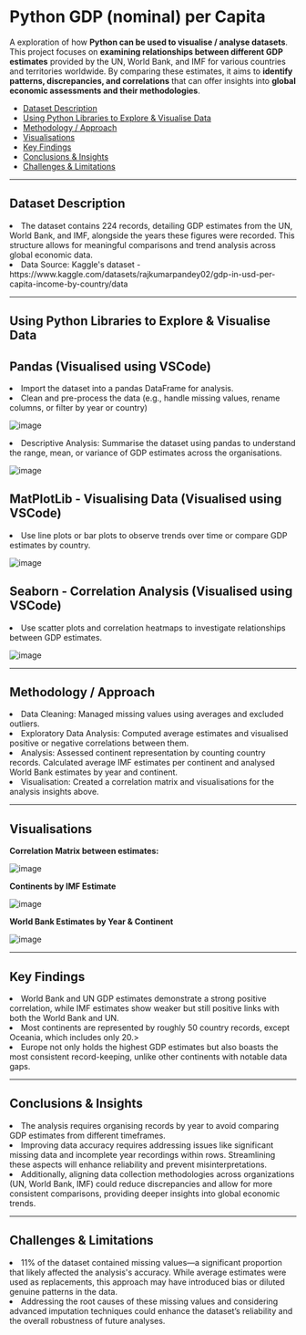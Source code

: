 # Python GDP (nominal) per Capita
A exploration of how **Python can be used to visualise / analyse datasets**. This project focuses on **examining relationships between different GDP estimates** provided by the UN, World Bank, and IMF for various countries and territories worldwide. By comparing these estimates, it aims to **identify patterns, discrepancies, and correlations** that can offer insights into **global economic assessments and their methodologies**.

<ul>
  <li><a href="#dataset description">Dataset Description</a></li>
  <li><a href="#Using Python Libraries to Explore & Visualise Data">Using Python Libraries to Explore & Visualise Data</a></li>
  <li><a href="#methodology / approach">Methodology / Approach</a></li>
  <li><a href="#visualisations">Visualisations</a></li>
  <li><a href="#key findings">Key Findings</a></li>
  <li><a href="#conclusions & insights">Conclusions & Insights</a></li>
  <li><a href="#challenges & limitations">Challenges & Limitations</a></li>
</ul>

<hr>
<h2 id="dataset description">Dataset Description</h2>
<li>The dataset contains 224 records, detailing GDP estimates from the UN, World Bank, and IMF, alongside the years these figures were recorded. This structure allows for meaningful comparisons and trend analysis across global economic data.</li>
<li>Data Source: Kaggle's dataset - https://www.kaggle.com/datasets/rajkumarpandey02/gdp-in-usd-per-capita-income-by-country/data </li>

<hr>
<h2 id="Using Python Libraries to Explore & Visualise Data">Using Python Libraries to Explore & Visualise Data</h2>

Pandas (Visualised using VSCode)
------
<li>Import the dataset into a pandas DataFrame for analysis.</li>
<li>Clean and pre-process the data (e.g., handle missing values, rename columns, or filter by year or country)</li>

![image](https://github.com/user-attachments/assets/ae8b853c-b1cf-44d1-a86f-3d93c67c14f7)

<li>Descriptive Analysis: Summarise the dataset using pandas to understand the range, mean, or variance of GDP estimates across the organisations.</li>

![image](https://github.com/user-attachments/assets/a0f0dc9a-7cf9-40b0-993c-5ed13071e885)

MatPlotLib - Visualising Data (Visualised using VSCode)
------
<li>Use line plots or bar plots to observe trends over time or compare GDP estimates by country.</li>

![image](https://github.com/user-attachments/assets/50e95137-ee2f-49b7-a5c7-a7de239b50dc)

Seaborn - Correlation Analysis (Visualised using VSCode)
------
<li>Use scatter plots and correlation heatmaps to investigate relationships between GDP estimates.</li>

![image](https://github.com/user-attachments/assets/82cd5db8-832a-481f-9ff7-69f3cd472ef9)

<hr>
<h2 id="methodology / approach">Methodology / Approach</h2>

<li>Data Cleaning: Managed missing values using averages and excluded outliers.</li>
<li>Exploratory Data Analysis: Computed average estimates and visualised positive or negative correlations between them.</li>
<li>Analysis: Assessed continent representation by counting country records. Calculated average IMF estimates per continent and analysed World Bank estimates by year and continent.</li>
<li>Visualisation: Created a correlation matrix and visualisations for the analysis insights above.</li>

<hr>
<h2 id="visualisations">Visualisations</h2>

**Correlation Matrix between estimates:**

![image](https://github.com/user-attachments/assets/b63141f0-32e1-4928-97d6-5479ca2f0ae0)

**Continents by IMF Estimate**

![image](https://github.com/user-attachments/assets/f5f17f0e-4a05-4cf4-8482-6f7c69068642)

**World Bank Estimates by Year & Continent**

![image](https://github.com/user-attachments/assets/1d756811-0852-47d1-9e74-47a7eea52442)

<hr>
<h2 id="key findings">Key Findings</h2>

<li>World Bank and UN GDP estimates demonstrate a strong positive correlation, while IMF estimates show weaker but still positive links with both the World Bank and UN.</li>
<li>Most continents are represented by roughly 50 country records, except Oceania, which includes only 20.></li>
<li>Europe not only holds the highest GDP estimates but also boasts the most consistent record-keeping, unlike other continents with notable data gaps.</li>

<hr>
<h2 id="conclusions & insights">Conclusions & Insights</h2>

<li>The analysis requires organising records by year to avoid comparing GDP estimates from different timeframes.</li>
<li>Improving data accuracy requires addressing issues like significant missing data and incomplete year recordings within rows. Streamlining these aspects will enhance reliability and prevent misinterpretations.</li>
<li>Additionally, aligning data collection methodologies across organizations (UN, World Bank, IMF) could reduce discrepancies and allow for more consistent comparisons, providing deeper insights into global economic trends.</li>

<hr>
<h2 id="challenges & limitations">Challenges & Limitations</h2>

<li>11% of the dataset contained missing values—a significant proportion that likely affected the analysis's accuracy. While average estimates were used as replacements, this approach may have introduced bias or diluted genuine patterns in the data.</li>
<li>Addressing the root causes of these missing values and considering advanced imputation techniques could enhance the dataset’s reliability and the overall robustness of future analyses.</li>
